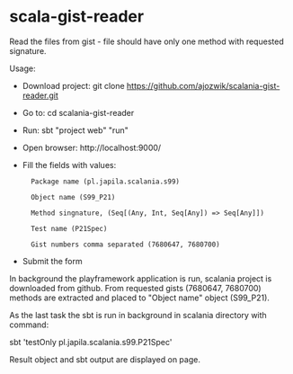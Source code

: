 scala-gist-reader
=================

Read the files from gist - file should have only one method with requested signature.

Usage:

* Download project: git clone https://github.com/ajozwik/scalania-gist-reader.git
* Go to: cd scalania-gist-reader
* Run: sbt  "project web" "run"
* Open browser: http://localhost:9000/
* Fill the fields with values:

        Package name (pl.japila.scalania.s99)

        Object name (S99_P21)

        Method singnature, (Seq[(Any, Int, Seq[Any]) => Seq[Any]])

        Test name (P21Spec)

        Gist numbers comma separated (7680647, 7680700)

* Submit the form

In background the playframework application is run, scalania project is downloaded from github.
From requested gists (7680647, 7680700) methods are extracted and placed to "Object name" object (S99_P21).

As the last task the sbt is run in background in scalania directory with command:

sbt 'testOnly pl.japila.scalania.s99.P21Spec'

Result object and sbt output are displayed on page.


